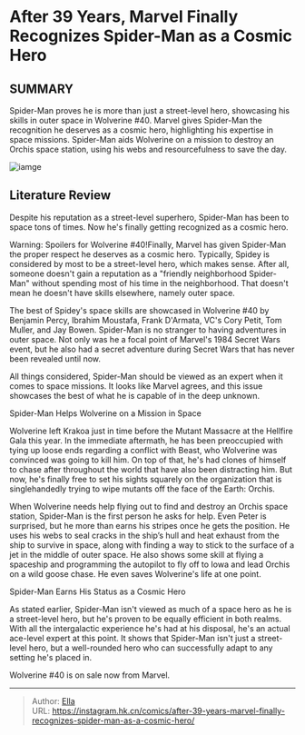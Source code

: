 # After 39 Years, Marvel Finally Recognizes Spider-Man as a Cosmic Hero


## SUMMARY 



  Spider-Man proves he is more than just a street-level hero, showcasing his skills in outer space in Wolverine #40.   Marvel gives Spider-Man the recognition he deserves as a cosmic hero, highlighting his expertise in space missions.   Spider-Man aids Wolverine on a mission to destroy an Orchis space station, using his webs and resourcefulness to save the day.  

![iamge](https://static1.srcdn.com/wordpress/wp-content/uploads/2020/09/Amazing-Spider-Man-In-Space-Star-Fleet-Badge.jpg)

## Literature Review

Despite his reputation as a street-level superhero, Spider-Man has been to space tons of times. Now he&#39;s finally getting recognized as a cosmic hero.




Warning: Spoilers for Wolverine #40!Finally, Marvel has given Spider-Man the proper respect he deserves as a cosmic hero. Typically, Spidey is considered by most to be a street-level hero, which makes sense. After all, someone doesn&#39;t gain a reputation as a &#34;friendly neighborhood Spider-Man&#34; without spending most of his time in the neighborhood. That doesn&#39;t mean he doesn&#39;t have skills elsewhere, namely outer space.




The best of Spidey&#39;s space skills are showcased in Wolverine #40 by Benjamin Percy, Ibrahim Moustafa, Frank D&#39;Armata, VC&#39;s Cory Petit, Tom Muller, and Jay Bowen. Spider-Man is no stranger to having adventures in outer space. Not only was he a focal point of Marvel&#39;s 1984 Secret Wars event, but he also had a secret adventure during Secret Wars that has never been revealed until now.



          



All things considered, Spider-Man should be viewed as an expert when it comes to space missions. It looks like Marvel agrees, and this issue showcases the best of what he is capable of in the deep unknown.


 Spider-Man Helps Wolverine on a Mission in Space 
          




Wolverine left Krakoa just in time before the Mutant Massacre at the Hellfire Gala this year. In the immediate aftermath, he has been preoccupied with tying up loose ends regarding a conflict with Beast, who Wolverine was convinced was going to kill him. On top of that, he&#39;s had clones of himself to chase after throughout the world that have also been distracting him. But now, he&#39;s finally free to set his sights squarely on the organization that is singlehandedly trying to wipe mutants off the face of the Earth: Orchis.

When Wolverine needs help flying out to find and destroy an Orchis space station, Spider-Man is the first person he asks for help. Even Peter is surprised, but he more than earns his stripes once he gets the position. He uses his webs to seal cracks in the ship’s hull and heat exhaust from the ship to survive in space, along with finding a way to stick to the surface of a jet in the middle of outer space. He also shows some skill at flying a spaceship and programming the autopilot to fly off to Iowa and lead Orchis on a wild goose chase. He even saves Wolverine&#39;s life at one point.






 Spider-Man Earns His Status as a Cosmic Hero 
          

As stated earlier, Spider-Man isn&#39;t viewed as much of a space hero as he is a street-level hero, but he&#39;s proven to be equally efficient in both realms. With all the intergalactic experience he&#39;s had at his disposal, he&#39;s an actual ace-level expert at this point. It shows that Spider-Man isn&#39;t just a street-level hero, but a well-rounded hero who can successfully adapt to any setting he&#39;s placed in.



Wolverine #40 is on sale now from Marvel.





---

> Author: [Ella](https://instagram.hk.cn/)  
> URL: https://instagram.hk.cn/comics/after-39-years-marvel-finally-recognizes-spider-man-as-a-cosmic-hero/  

